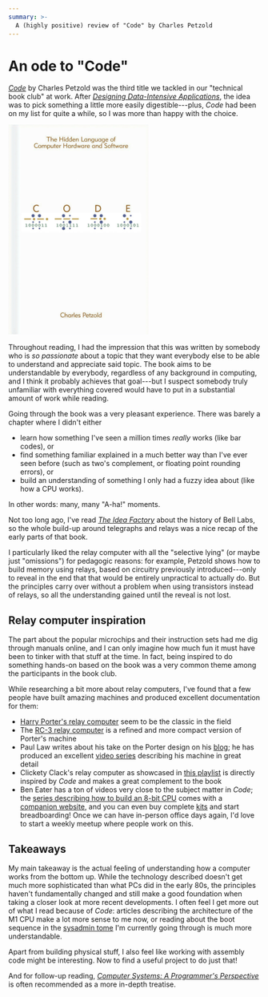 ```yaml
---
summary: >-
  A (highly positive) review of "Code" by Charles Petzold
---
```


# An ode to "Code"

[*Code*][code] by Charles Petzold was the third title we tackled in our
"technical book club" at work. After [*Designing Data-Intensive
Applications*][ddia], the idea was to pick something a little more easily
digestible---plus, *Code* had been on my list for quite a while, so I was more
than happy with the choice.

[code]: <https://www.charlespetzold.com/code/>
[ddia]: <2021-02-02-ddia-review.html>

![Cover of *Code*](images/2021-05-24-code-cover.png)

Throughout reading, I had the impression that this was written by somebody who
is *so passionate* about a topic that they want everybody else to be able to
understand and appreciate said topic. The book aims to be understandable by
everybody, regardless of any background in computing, and I think it probably
achieves that goal---but I suspect somebody truly unfamiliar with everything
covered would have to put in a substantial amount of work while reading.

Going through the book was a very pleasant experience. There was barely a
chapter where I didn't either 

- learn how something I've seen a million times *really* works (like bar
  codes), or
- find something familiar explained in a much better way than I've ever seen
  before (such as two's complement, or floating point rounding errors), or
- build an understanding of something I only had a fuzzy idea about (like how a
  CPU works).

In other words: many, many "A-ha!" moments.

Not too long ago, I've read [*The Idea Factory*][tif] about the history of Bell
Labs, so the whole build-up around telegraphs and relays was a nice recap of
the early parts of that book.

I particularly liked the relay computer with all the "selective lying" (or
maybe just "omissions") for pedagogic reasons: for example, Petzold shows how
to build memory using relays, based on circuitry previously introduced---only
to reveal in the end that that would be entirely unpractical to actually do.
But the principles carry over without a problem when using transistors instead
of relays, so all the understanding gained until the reveal is not lost.

[tif]: <http://jongertner.net/the-idea-factory/>

## Relay computer inspiration

The part about the popular microchips and their instruction sets had me dig
through manuals online, and I can only imagine how much fun it must have been
to tinker with that stuff at the time. In fact, being inspired to do something
hands-on based on the book was a very common theme among the participants in
the book club.

While researching a bit more about relay computers, I've found that a few
people have built amazing machines and produced excellent documentation for
them:

- [Harry Porter's relay computer][porter] seem to be the classic in the field
- The [RC-3 relay computer][rc3] is a refined and more compact version of Porter's machine
- Paul Law writes about his take on the Porter design on his [blog][plaw]; he
  has produced an excellent [video series][plawpl] describing his machine in
  great detail
- Clickety Clack's relay computer as showcased in [this playlist][clicla] is
  directly inspired by *Code* and makes a great complement to the book
- Ben Eater has a ton of videos very close to the subject matter in *Code*; the
  [series describing how to build an 8-bit CPU][benepl] comes with a [companion
  website][bene8bit], and you can even buy complete [kits][benekit] and start
  breadboarding! Once we can have in-person office days again, I'd love to
  start a weekly meetup where people work on this.

[porter]:    <http://web.cecs.pdx.edu/~harry/Relay/>
[portervid]: <https://youtu.be/9WdclMAs55w>
[rc3]:       <http://www.computerculture.org/projects/rc3/>
[plaw]:      <https://relaycomputer.co.uk/>
[plawpl]:    <https://www.youtube.com/playlist?list=PLLACadYlrOka4N5IEfm1cmSuf39ZQSQst>
[clicla]:    <https://www.youtube.com/playlist?list=PL_1HsIiuOfg3QA91DUd9kGJjQoOHwlt5Q>
[benepl]:    <https://www.youtube.com/playlist?list=PLowKtXNTBypGqImE405J2565dvjafglHU>
[bene8bit]:  <https://eater.net/8bit>
[benekit]:   <https://eater.net/8bit/kits>

## Takeaways

My main takeaway is the actual feeling of understanding how a computer works
from the bottom up. While the technology described doesn't get much more
sophisticated than what PCs did in the early 80s, the principles haven't
fundamentally changed and still make a good foundation when taking a closer
look at more recent developments. I often feel I get more out of what I read
because of *Code*: articles describing the architecture of the M1 CPU make a
lot more sense to me now, or reading about the boot sequence in the [sysadmin
tome][ulsah] I'm currently going through is much more understandable.

Apart from building physical stuff, I also feel like working with assembly code
might be interesting. Now to find a useful project to do just that!

And for follow-up reading, [*Computer Systems: A Programmer's
Perspective*][csapp] is often recommended as a more in-depth treatise.

[ulsah]: <https://admin.com/>
[csapp]: <https://csapp.cs.cmu.edu/>
